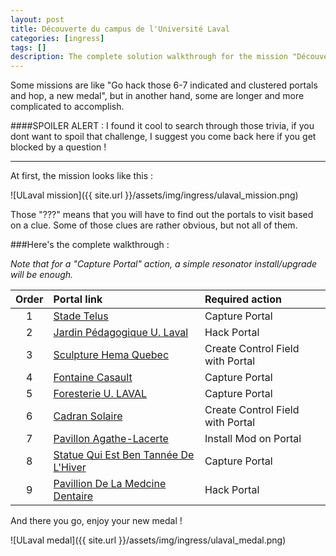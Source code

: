 ```yaml
---
layout: post
title: Découverte du campus de l'Université Laval
categories: [ingress]
tags: []
description: The complete solution walkthrough for the mission "Découverte du campus de l'Université Laval".
---
```


Some missions are like "Go hack those 6-7 indicated and clustered portals and hop, a new medal", but in another hand, some are longer and more complicated to accomplish.

####SPOILER ALERT : I found it cool to search through those trivia, if you dont want to spoil that challenge, I suggest you come back here if you get blocked by a question !

_____________________________

At first, the mission looks like this :

![ULaval mission]({{ site.url }}/assets/img/ingress/ulaval_mission.png)

Those "???" means that you will have to find out the portals to visit based on a clue. Some of those clues are rather obvious, but not all of them. 

###Here's the complete walkthrough :

*Note that for a "Capture Portal" action, a simple resonator install/upgrade will be enough.*  

| Order | Portal link | Required action |
|:-----:|:------------|:----------------|
| 1 | [Stade Telus](https://www.ingress.com/intel?ll=46.782904,-71.279696&z=17&pll=46.782904,-71.279696) | Capture Portal  |
| 2 | [Jardin Pédagogique U. Laval](https://www.ingress.com/intel?ll=46.779127,-71.270616&z=17&pll=46.779127,-71.270616) | Hack Portal |
| 3 | [Sculpture Hema Quebec](https://www.ingress.com/intel?ll=46.777121,-71.27746&z=17&pll=46.777121,-71.27746) | Create Control Field with Portal |
| 4 | [Fontaine Casault](https://www.ingress.com/intel?ll=46.782084,-71.271667&z=17&pll=46.782084,-71.271667) | Capture Portal |
| 5 | [Foresterie U. LAVAL](https://www.ingress.com/intel?ll=46.780541,-71.27878&z=17&pll=46.780541,-71.27878) | Capture Portal |
| 6 | [Cadran Solaire](https://www.ingress.com/intel?ll=46.780093,-71.275187&z=17&pll=46.780093,-71.275187) | Create Control Field with Portal |
| 7 | [Pavillon Agathe-Lacerte](https://www.ingress.com/intel?ll=46.776584,-71.274993&z=17&pll=46.776584,-71.274993) | Install Mod on Portal |
| 8 | [Statue Qui Est Ben Tannée De L'Hiver](https://www.ingress.com/intel?ll=46.78374,-71.274027&z=17&pll=46.78374,-71.274027) | Capture Portal |
| 9 | [Pavillion De La Medcine Dentaire](https://www.ingress.com/intel?ll=46.78074,-71.281742&z=17&pll=46.78074,-71.281742) | Hack Portal |

And there you go, enjoy your new medal !

![ULaval medal]({{ site.url }}/assets/img/ingress/ulaval_medal.png)
